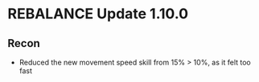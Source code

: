 # REBALANCE Update 1.10.0

## Recon

- Reduced the new movement speed skill from 15% > 10%, as it felt too fast
